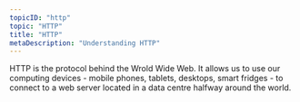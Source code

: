 ```yaml
---
topicID: "http"
topic: "HTTP"
title: "HTTP"
metaDescription: "Understanding HTTP"
---
```


HTTP is the protocol behind the Wrold Wide Web. It allows us to use our computing devices - mobile phones, tablets, desktops, smart fridges - to connect to a web server located in a data centre halfway around the world.
